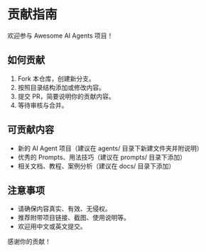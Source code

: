 # 贡献指南

欢迎参与 Awesome AI Agents 项目！

## 如何贡献

1. Fork 本仓库，创建新分支。
2. 按照目录结构添加或修改内容。
3. 提交 PR，简要说明你的贡献内容。
4. 等待审核与合并。

## 可贡献内容

- 新的 AI Agent 项目（建议在 agents/ 目录下新建文件夹并附说明）
- 优秀的 Prompts、用法技巧（建议在 prompts/ 目录下添加）
- 相关文档、教程、案例分析（建议在 docs/ 目录下添加）

## 注意事项

- 请确保内容真实、有效、无侵权。
- 推荐附带项目链接、截图、使用说明等。
- 欢迎用中文或英文提交。

感谢你的贡献！ 